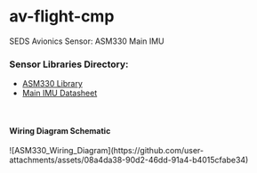 # av-flight-cmp



SEDS Avionics Sensor: ASM330 Main IMU
<br/>

<h3>Sensor Libraries Directory:</h3>
<ul>
  <li><a href="https://github.com/stm32duino/ASM330LHH/tree/main" target="_blank">ASM330 Library</a></li>
  <li><a href="https://www.st.com/resource/en/datasheet/asm330lhh.pdf">Main IMU Datasheet</a></li>
 </ul>
<br/>

<h4>Wiring Diagram Schematic</h4>
![ASM330_Wiring_Diagram](https://github.com/user-attachments/assets/08a4da38-90d2-46dd-91a4-b4015cfabe34)
